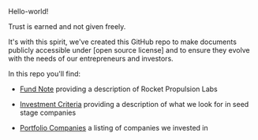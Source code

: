 Hello-world!

Trust is earned and not given freely. 

It's with this spirit, we've created this GitHub repo to make documents publicly accessible under [open source license] and to ensure they evolve with the needs of our entrepreneurs and investors.

In this repo you'll find: 

* [Fund Note](https://github.com/ierollins-rocket/Hello-world/blob/master/01-Fund%20Note.md) providing a description of Rocket Propulsion Labs

* [Investment Criteria](https://github.com/ierollins-rocket/Hello-world/blob/master/02-Investment%20Criteria) providing a description of what we look for in seed stage companies

* [Portfolio Companies](https://github.com/ierollins-rocket/Hello-world/blob/master/03-Portfolio%20Companies) a listing of companies we invested in 
